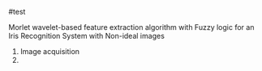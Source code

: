 #test

Morlet wavelet-based feature extraction algorithm with Fuzzy logic for an Iris Recognition System with Non-ideal images

1. Image acquisition
2. 
